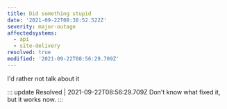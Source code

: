 ```yaml
---
title: Did something stupid
date: '2021-09-22T08:38:52.522Z'
severity: major-outage
affectedsystems:
  - api
  - site-delivery
resolved: true
modified: '2021-09-22T08:56:29.709Z'
---
```

I'd rather not talk about it

<!--- language code: en -->

::: update Resolved | 2021-09-22T08:56:29.709Z
Don't know what fixed it, but it works now.
:::